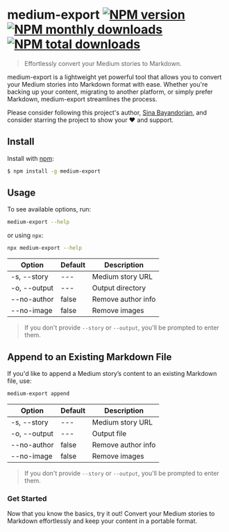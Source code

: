 # medium-export [![NPM version](https://img.shields.io/npm/v/medium-export.svg?style=flat)](https://www.npmjs.com/package/medium-export) [![NPM monthly downloads](https://img.shields.io/npm/dm/medium-export.svg?style=flat)](https://npmjs.org/package/medium-export) [![NPM total downloads](https://img.shields.io/npm/dt/medium-export.svg?style=flat)](https://npmjs.org/package/medium-export)

> Effortlessly convert your Medium stories to Markdown.

medium-export is a lightweight yet powerful tool that allows you to convert your Medium stories into Markdown format with ease. Whether you're backing up your content, migrating to another platform, or simply prefer Markdown, medium-export streamlines the process.

Please consider following this project's author, [Sina Bayandorian](https://github.com/sina-byn), and consider starring the project to show your :heart: and support.

## Install

Install with [npm](https://www.npmjs.com/package/medium-export):

```sh
$ npm install -g medium-export
```

## Usage

To see available options, run:

```bash
medium-export --help
```

or using `npx`:

```bash
npx medium-export --help
```

| Option       | Default | Description        |
| ------------ | ------- | ------------------ |
| -s, --story  | ---     | Medium story URL   |
| -o, --output | ---     | Output directory   |
| --no-author  | false   | Remove author info |
| --no-image   | false   | Remove images      |

> If you don't provide `--story` or `--output`, you'll be prompted to enter them.

## Append to an Existing Markdown File

If you'd like to append a Medium story’s content to an existing Markdown file, use:

```bash
medium-export append
```

| Option       | Default | Description        |
| ------------ | ------- | ------------------ |
| -s, --story  | ---     | Medium story URL   |
| -o, --output | ---     | Output file        |
| --no-author  | false   | Remove author info |
| --no-image   | false   | Remove images      |

> If you don't provide `--story` or `--output`, you'll be prompted to enter them.

### Get Started

Now that you know the basics, try it out! Convert your Medium stories to Markdown effortlessly and keep your content in a portable format.
